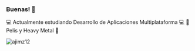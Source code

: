 ### Buenas! 👋
:computer: Actualmente estudiando Desarrollo de Aplicaciones Multiplataforma :computer:
:movie_camera: Pelis y Heavy Metal :guitar:

<img src="https://komarev.com/ghpvc/?username=ajimz12&label=Profile%20views&color=0e75b6&style=flat" alt="ajimz12"/>
<!--
**ajimz12/ajimz12** is a ✨ _special_ ✨ repository because its `README.md` (this file) appears on your GitHub profile.

Here are some ideas to get you started:

- 🔭 I’m currently working on ...
- 🌱 I’m currently learning ...
- 👯 I’m looking to collaborate on ...
- 🤔 I’m looking for help with ...
- 💬 Ask me about ...
- 📫 How to reach me: ...
- 😄 Pronouns: ...
- ⚡ Fun fact: ...
-->
